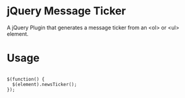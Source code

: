 jQuery Message Ticker
===================

A jQuery Plugin that generates a message ticker from an &lt;ol> or &lt;ul> element. 

Usage
===================

<code>
$(function() {
  $(element).newsTicker();
});
</code>

